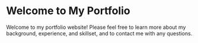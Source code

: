 # Welcome to My Portfolio

Welcome to my portfolio website! Please feel free to learn more about my background, experience, and skillset, and to contact me with any questions.
